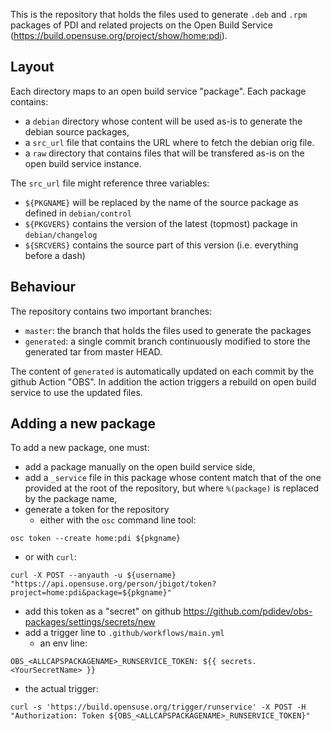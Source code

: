 This is the repository that holds the files used to generate `.deb` and `.rpm`
packages of PDI and related projects on the Open Build Service
(https://build.opensuse.org/project/show/home:pdi).

## Layout

Each directory maps to an open build service "package".
Each package contains:
* a `debian` directory whose content will be used as-is to generate the debian
  source packages,
* a `src_url` file that contains the URL where to fetch the debian orig file.
* a `raw` directory that contains files that will be transfered as-is on the
  open build service instance.

The `src_url` file might reference three variables:
* `${PKGNAME}` will be replaced by the name of the source package as defined in
  `debian/control`
* `${PKGVERS}` contains the version of the latest (topmost) package in
  `debian/changelog`
* `${SRCVERS}` contains the source part of this version (i.e. everything before
  a dash)

## Behaviour

The repository contains two important branches:
* `master`: the branch that holds the files used to generate the packages
* `generated`: a single commit branch continuously modified to store the
  generated tar from master HEAD.

The content of `generated` is automatically updated on each commit by the github
Action "OBS".
In addition the action triggers a rebuild on open build service to use the
updated files.

## Adding a new package

To add a new package, one must:
* add a package manually on the open build service side,
* add a `_service` file in this package whose content match that of the one
  provided at the root of the repository, but where `%(package)` is replaced by
  the package name,
* generate a token for the repository
  - either with the `osc` command line tool:
```
osc token --create home:pdi ${pkgname}
```
  - or with `curl`:
```
curl -X POST --anyauth -u ${username} "https://api.opensuse.org/person/jbigot/token?project=home:pdi&package=${pkgname}"
```
* add this token as a "secret" on github
  https://github.com/pdidev/obs-packages/settings/secrets/new
* add a trigger line to `.github/workflows/main.yml`
  - an env line:
```
OBS_<ALLCAPSPACKAGENAME>_RUNSERVICE_TOKEN: ${{ secrets.<YourSecretName> }}
```
  - the actual trigger:
```
curl -s 'https://build.opensuse.org/trigger/runservice' -X POST -H "Authorization: Token ${OBS_<ALLCAPSPACKAGENAME>_RUNSERVICE_TOKEN}"
```
